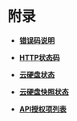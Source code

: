 # 附录<a name="ZH-CN_TOPIC_0022065793"></a>

-   **[错误码说明](错误码说明.md)**  

-   **[HTTP状态码](HTTP状态码.md)**  

-   **[云硬盘状态](云硬盘状态.md)**  

-   **[云硬盘快照状态](云硬盘快照状态.md)**  

-   **[API授权项列表](API授权项列表.md)**  


